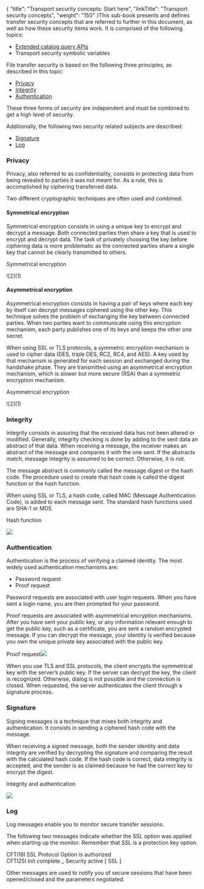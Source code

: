 {
    "title": "Transport security concepts:  Start here",
    "linkTitle": "Transport security concepts",
    "weight": "150"
}This sub-book presents and defines transfer security concepts that are referred
to further in this document, as well as how these security items work. It is comprised of the following topics:

- [Extended
    catalog query APIs](extended_catalog_query_apis)
- Transport
    security symbolic variables

File transfer security is based on the following three principles, as described in this topic:

- [Privacy](#Privacy)
- [Integrity](#Integrity)
- [Authentication](#Authentication)

These three forms of security are independent and must be combined to
get a high level of security.

Additionally, the following two security related subjects are described:

- [Signature](#Signature)
- [Log](#Log)

<span id="Privacy"></span>

### Privacy

Privacy, also referred to as confidentiality, consists in protecting
data from being revealed to parties it was not meant for. As a rule, this
is accomplished by ciphering transferred data.

Two different cryptographic techniques are often used and combined:

#### Symmetrical encryption

Symmetrical
encryption consists in using a unique key to encrypt and decrypt a
message. Both connected parties then share a key that is used to encrypt
and decrypt data. The task of privately choosing the key before ciphering
data is more problematic as the connected parties share a single key that
cannot be clearly transmitted to others.

Symmetrical encryption

![$2]($1)

#### Asymmetrical encryption

Asymmetrical
encryption consists in having a pair of keys where each key
by itself can decrypt messages ciphered using the other key. This technique
solves the problem of exchanging the key between connected parties. When
two parties want to communicate using this encryption mechanism, each
party publishes one of its keys and keeps the other one secret.

When using SSL or TLS protocols, a symmetric encryption mechanism is
used to cipher data (DES, triple DES, RC2, RC4,
and AES). A key used by that mechanism is generated for each session
and exchanged during the handshake phase. They are transmitted using an
asymmetrical encryption mechanism, which is slower but more secure (RSA)
than a symmetric encryption mechanism.

Asymmetrical encryption

![$2]($1)

<span id="Integrity"></span>

### Integrity

Integrity consists in assuring that the received data has not been altered
or modified. Generally, integrity checking is done by adding to the sent
data an abstract of that data. When receiving a message, the receiver
makes an abstract of the message and compares it with the one sent. If
the abstracts match, message integrity is assumed to be correct. Otherwise,
it is not.

The message abstract is commonly called the message digest or the hash
code. The procedure used to create that hash code is called the digest
function or the hash function.

When using SSL or TLS, a hash code, called MAC (Message
Authentication Code),
is added to each message sent. The standard hash functions used are SHA-1
or MD5.

Hash function

![]($1)

<span id="Authentication"></span>

### Authentication

Authentication is the process of verifying a claimed identity. The most
widely used authentication mechanisms are:

- Password request
- Proof request

Password requests are associated with user login requests. When you
have sent a login name, you are then prompted for your password.

Proof requests are associated with asymmetrical encryption mechanisms.
After you have sent your public key, or any information relevant enough
to get the public key, such as a certificate, you are sent a random encrypted
message. If you can decrypt the message, your identity is verified because
you own the unique private key associated with the public key.

Proof request![](/Images/TransferCFT/image006.gif)

When you use TLS and SSL protocols, the client encrypts the symmetrical
key with the server’s public key. If the server can decrypt the key, the
client is recognized. Otherwise, dialog is not possible and the connection
is closed. When requested, the server authenticates the client through
a signature process.

<span id="Signature"></span>

### Signature

Signing messages is a technique that mixes both integrity and authentication.
It consists in sending a ciphered hash code with the message.

When receiving a signed message, both the sender identity and data integrity
are verified by decrypting the signature and comparing the result with
the calculated hash code. If the hash code is correct, data integrity
is accepted, and the sender is as claimed because he had the correct key
to encrypt the digest.

Integrity and authentication

![]($1)

<span id="Log"></span>

### Log

Log messages enable you to monitor secure transfer sessions.

The following two messages indicate whether the SSL
option was applied when starting up the monitor. Remember that SSL
is a protection key option.

CFTI18I SSL Protocol Option is authorized  
CFTI25I Init complete \_ Security active \[ SSL \]

Other messages are used to notify you of secure sessions that have been
opened/closed and the parameters negotiated.
